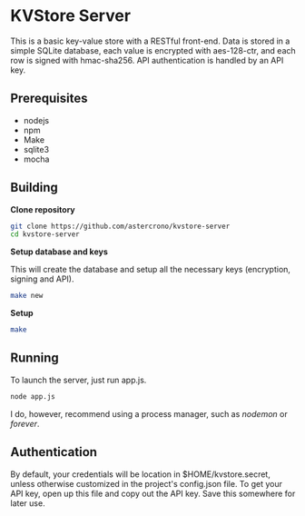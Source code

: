 # KVStore Server #

This is a basic key-value store with a RESTful front-end. Data is stored in a simple SQLite database, each value is encrypted with aes-128-ctr, and each row is signed with hmac-sha256. API authentication is handled by an API key. 

## Prerequisites ##

 - nodejs
 - npm
 - Make
 - sqlite3
 - mocha

 ## Building ##

**Clone repository**

```bash
git clone https://github.com/astercrono/kvstore-server
cd kvstore-server
```

**Setup database and keys**

This will create the database and setup all the necessary keys (encryption, signing and API).

```bash
make new
```

**Setup**
```bash
make 
```

## Running ##
To launch the server, just run app.js.
```bash
node app.js
```

I do, however, recommend using a process manager, such as *nodemon* or *forever*. 

## Authentication ##

By default, your credentials will be location in $HOME/kvstore.secret, unless otherwise customized in the project's config.json file. To get your API key, open up this file and copy out the API key. Save this somewhere for later use.
